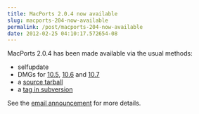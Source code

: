 ```yaml
---
title: MacPorts 2.0.4 now available
slug: macports-204-now-available
permalink: /post/macports-204-now-available
date: 2012-02-25 04:10:17.572654-08
---
```


MacPorts 2.0.4 has been made available via the usual methods:

* selfupdate
* DMGs for [10.5](https://distfiles.macports.org/MacPorts/MacPorts-2.0.4-10.5-Leopard.dmg "10.5 DMG"), [10.6](https://distfiles.macports.org/MacPorts/MacPorts-2.0.4-10.6-SnowLeopard.dmg "10.6 DMG") and [10.7](https://distfiles.macports.org/MacPorts/MacPorts-2.0.4-10.7-Lion.dmg "10.7 DMG")
* a [source tarball](https://www.macports.org/install.php#source)
* a [tag in subversion](https://svn.macports.org/repository/macports/tags/release_2_0_4)

See the [email announcement](https://lists.macosforge.org/pipermail/macports-announce/2012-February/000020.html) for more details.
